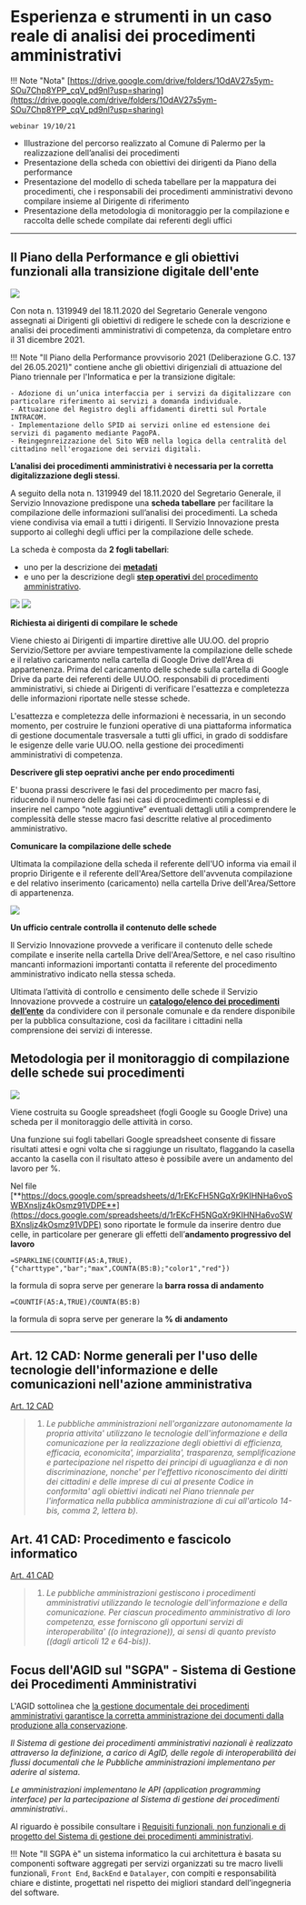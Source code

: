 # Esperienza e strumenti in un caso reale di analisi dei procedimenti amministrativi

!!! Note "Nota"
    [https://drive.google.com/drive/folders/1OdAV27s5ym-SOu7Chp8YPP_cqV_pd9nl?usp=sharing](https://drive.google.com/drive/folders/1OdAV27s5ym-SOu7Chp8YPP_cqV_pd9nl?usp=sharing)

    webinar 19/10/21 

- Illustrazione del percorso realizzato al Comune di Palermo per la realizzazione dell’analisi dei procedimenti 
- Presentazione della scheda con obiettivi dei dirigenti da Piano della performance  
- Presentazione del modello di scheda tabellare per la mappatura dei procedimenti, che i responsabili dei procedimenti amministrativi devono compilare insieme al Dirigente di riferimento 
- Presentazione della metodologia di monitoraggio per la compilazione e raccolta delle schede compilate dai referenti degli uffici


---


## Il Piano della Performance e gli obiettivi funzionali alla transizione digitale dell'ente
![](https://user-images.githubusercontent.com/3757525/140095966-d8be3903-96e3-4c4a-930f-54059f3173dd.png)

Con nota n. 1319949 del 18.11.2020 del Segretario Generale vengono assegnati ai Dirigenti gli obiettivi di redigere le schede con la descrizione e analisi dei procedimenti amministrativi di competenza, da completare entro il 31 dicembre 2021.


!!! Note "Il Piano della Performance provvisorio 2021 (Deliberazione G.C. 137 del 26.05.2021)"
    contiene anche gli obiettivi dirigenziali di attuazione del Piano triennale per l'Informatica e per la transizione digitale:

    - Adozione di un’unica interfaccia per i servizi da digitalizzare con particolare riferimento ai servizi a domanda individuale.
    - Attuazione del Registro degli affidamenti diretti sul Portale INTRACOM.
    - Implementazione dello SPID ai servizi online ed estensione dei servizi di pagamento mediante PagoPA.
    - Reingegnreizzazione del Sito WEB nella logica della centralità del cittadino nell'erogazione dei servizi digitali.


**L’analisi dei procedimenti amministrativi è necessaria per la corretta digitalizzazione degli stessi**.

A seguito della nota n. 1319949 del 18.11.2020 del Segretario Generale, il Servizio Innovazione predispone una **scheda tabellare** per facilitare la compilazione delle informazioni sull’analisi dei procedimenti. La scheda viene condivisa via email a tutti i dirigenti. Il Servizio Innovazione presta supporto ai colleghi degli uffici per la compilazione delle schede.

La scheda è composta da **2 fogli tabellari**:  

- uno per la descrizione dei [**metadati**](https://docs.google.com/spreadsheets/u/5/d/1XV_7czmMyndA1nJHRyRJC7rEgX_FspMl6NjVLpG-pmY/preview#gid=0) 
- e uno per la descrizione degli [**step operativi** del procedimento amministrativo](https://docs.google.com/spreadsheets/u/5/d/1XV_7czmMyndA1nJHRyRJC7rEgX_FspMl6NjVLpG-pmY/preview#gid=1645990221).

![](https://user-images.githubusercontent.com/3757525/140100623-0313b8e7-c52f-48ad-b122-ca5ad23187ba.png)
![](https://user-images.githubusercontent.com/3757525/140100837-d37bd864-bce3-43dd-b5f8-21e09eb63754.png)

**Richiesta ai dirigenti di compilare le schede**

Viene chiesto ai Dirigenti di impartire direttive alle UU.OO. del proprio Servizio/Settore per avviare tempestivamente la compilazione delle schede e il relativo caricamento nella cartella di Google  Drive dell'Area di appartenenza. Prima del caricamento delle schede sulla cartella di Google Drive da parte dei referenti delle UU.OO. responsabili di procedimenti amministrativi, si chiede ai Dirigenti di verificare l'esattezza e completezza delle informazioni riportate nelle stesse schede. 

L'esattezza e completezza delle informazioni è necessaria, in un secondo momento, per costruire le funzioni operative di una piattaforma informatica di gestione documentale trasversale a tutti gli uffici, in grado di soddisfare le esigenze delle varie UU.OO. nella gestione dei procedimenti amministrativi di competenza.

**Descrivere gli step oeprativi anche per endo procedimenti**

E' buona prassi descrivere le fasi del procedimento per macro fasi, riducendo il numero delle fasi nei casi di procedimenti complessi e di inserire nel campo “note aggiuntive” eventuali dettagli utili a comprendere le complessità delle stesse macro fasi descritte relative al procedimento amministrativo.

**Comunicare la compilazione delle schede**

Ultimata la compilazione della scheda il referente dell'UO informa via email il proprio Dirigente e il referente dell'Area/Settore dell'avvenuta compilazione e del relativo inserimento (caricamento) nella cartella Drive dell'Area/Settore di appartenenza.

![](https://user-images.githubusercontent.com/3757525/140100136-c1e67724-519c-415d-ae73-95cdc0f7d1d1.png)

**Un ufficio centrale controlla il contenuto delle schede**

Il Servizio Innovazione provvede a verificare il contenuto delle schede compilate e inserite nella cartella Drive dell'Area/Settore, e nel caso risultino mancanti informazioni importanti contatta il referente del procedimento amministrativo indicato nella stessa scheda. 

Ultimata l’attività di controllo e censimento delle schede il Servizio Innovazione provvede a costruire un [**catalogo/elenco dei procedimenti dell’ente**](https://uo-transizionedigitalecomunepalermo.github.io/mappatura-procedimenti-amministrativi/mappatura-procedimenti/7-catalogo-procedimenti/) da condividere con il personale comunale e da rendere disponibile per la pubblica consultazione, così da facilitare i cittadini nella comprensione dei servizi di interesse.

## Metodologia per il monitoraggio di compilazione delle schede sui procedimenti
![](https://user-images.githubusercontent.com/3757525/140102164-f8de2de7-a44c-4e0d-af72-d93ddda718a7.png)

Viene costruita su Google spreadsheet (fogli Google su Google Drive) una scheda per il monitoraggio delle attività in corso.

Una funzione sui fogli tabellari Google spreadsheet consente di fissare risultati attesi e ogni volta che si raggiunge un risultato, flaggando la casella accanto la casella con il risultato atteso è possibile avere un andamento del lavoro per %.

Nel file [**https://docs.google.com/spreadsheets/d/1rEKcFH5NGqXr9KIHNHa6voSWBXnsljz4kOsmz91VDPE**](https://docs.google.com/spreadsheets/d/1rEKcFH5NGqXr9KIHNHa6voSWBXnsljz4kOsmz91VDPE) 
sono riportate le formule da inserire dentro due celle, in particolare per generare gli effetti dell’**andamento progressivo del lavoro**

```
=SPARKLINE(COUNTIF(A5:A,TRUE),{"charttype","bar";"max",COUNTA(B5:B);"color1","red"})
```
la formula di sopra serve per generare la **barra rossa di andamento**

```
=COUNTIF(A5:A,TRUE)/COUNTA(B5:B)
```
la formula di sopra serve per generare la **% di andamento**

---

## Art. 12 CAD: Norme generali per l'uso delle tecnologie dell'informazione e delle comunicazioni nell'azione amministrativa

[Art. 12 CAD](https://docs.italia.it/italia/piano-triennale-ict/codice-amministrazione-digitale-docs/it/v2021-07-30/_rst/capo_I-sezione_III-articolo_12.html)
> 1. *Le pubbliche amministrazioni nell'organizzare  autonomamente  la propria attivita' utilizzano le tecnologie dell'informazione e  della comunicazione per la realizzazione  degli  obiettivi  di  efficienza, efficacia, economicita', imparzialita', trasparenza,  semplificazione e partecipazione nel rispetto dei principi di uguaglianza  e  di  non discriminazione, nonche' per l'effettivo riconoscimento  dei  diritti dei  cittadini  e  delle  imprese  di  cui  al  presente  Codice   in conformita'  agli  obiettivi  indicati  nel   Piano   triennale   per l'informatica nella  pubblica  amministrazione  di  cui  all'articolo 14-bis, comma 2, lettera b)*.


## Art. 41 CAD: Procedimento e fascicolo informatico

[Art. 41 CAD](https://docs.italia.it/italia/piano-triennale-ict/codice-amministrazione-digitale-docs/it/v2021-07-30/_rst/capo_III-sezione_II-articolo_41.html)
> 1.  *Le  pubbliche   amministrazioni   gestiscono   i   procedimenti amministrativi utilizzando le tecnologie  dell'informazione  e  della comunicazione.  Per  ciascun  procedimento  amministrativo  di   loro competenza,   esse    forniscono    gli    opportuni    servizi    di interoperabilita' ((o integrazione)), ai  sensi  di  quanto  previsto ((dagli articoli 12 e 64-bis))*.


## Focus dell'AGID sul "SGPA" - Sistema di Gestione dei Procedimenti Amministrativi
L'AGID sottolinea che [la gestione documentale dei procedimenti amministrativi garantisce la corretta amministrazione dei documenti dalla produzione alla conservazione](https://www.agid.gov.it/it/piattaforme/sistema-gestione-procedimenti-amministrativi).

*Il Sistema di gestione dei procedimenti amministrativi nazionali è realizzato attraverso la definizione, a carico di AgID, delle regole di interoperabilità dei flussi documentali che le Pubbliche amministrazioni implementano per aderire al sistema*.

*Le amministrazioni implementano le API (application programming interface) per la partecipazione al Sistema di gestione dei procedimenti amministrativi.*.

Al riguardo è possibile consultare i [Requisiti funzionali, non funzionali e di progetto del Sistema di gestione dei procedimenti amministrativi](https://www.agid.gov.it/sites/default/files/repository_files/catalogo_pac/scheda_descrittiva_di_pto_agid_requisiti_sgpa_v1.0.pdf).

!!! Note "Il SGPA è" 
    un sistema informatico la cui architettura è basata su componenti software aggregati per servizi organizzati su tre macro livelli funzionali, `Front End`, `BackEnd` e
`Datalayer`, con compiti e responsabilità chiare e distinte, progettati nel rispetto dei migliori standard dell’ingegneria del software.
